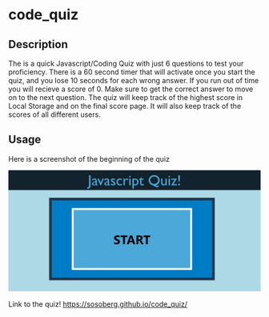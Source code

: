 # code_quiz

## Description

The is a quick Javascript/Coding Quiz with just 6 questions to test your proficiency. There is a 60 second timer that will activate once you start the quiz, and you lose 10 seconds for each wrong answer. If you run out of time you will recieve a score of 0. Make sure to get the correct answer to move on to the next question. The quiz will keep track of the highest score in Local Storage and on the final score page. It will also keep track of the scores of all different users. 


## Usage

Here is a screenshot of the beginning of the quiz

![alt text](assets/images/project.jpeg "Screen Shot of the Finished website")

Link to the quiz!
<https://sosoberg.github.io/code_quiz/>